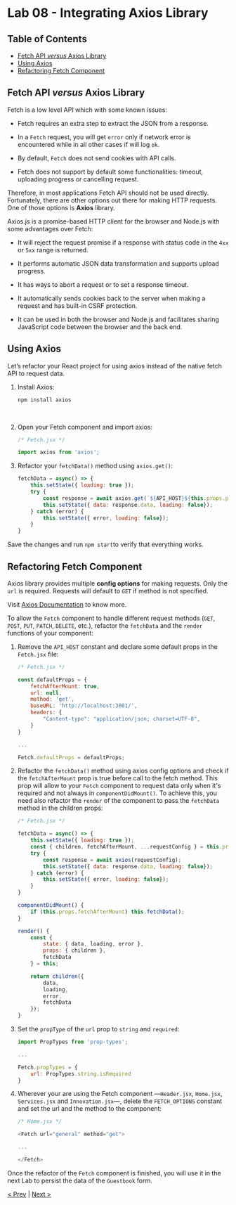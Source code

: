 # Lab 08 - Integrating Axios Library

## Table of Contents

- [Fetch API _versus_ Axios Library](#fetch-api-versus-axios-library)
- [Using Axios](#using-axios)
- [Refactoring Fetch Component](#refactoring-fetch-component)

## Fetch API _versus_ Axios Library

Fetch is a low level API which with some known issues:

* Fetch requires an extra step to extract the JSON from a response.

* In a `Fetch` request, you will get `error` only if network error is
  encountered while in all other cases if will log `ok`.

* By default, `Fetch` does not send cookies with API calls.

* Fetch does not support by default some functionalities: timeout,
  uploading progress or cancelling request.

Therefore, in most applications Fetch API should not be used
directly.  Fortunately, there are other options out there for making
HTTP requests.  One of those options is **Axios** library.

Axios.js is a promise-based HTTP client for the browser and Node.js
with some advantages over Fetch:

* It will reject the request promise if a response with status code in
  the `4xx` or `5xx` range is returned.

* It performs automatic JSON data transformation and supports upload
  progress.

* It has ways to abort a request or to set a response timeout.

* It automatically sends cookies back to the server when making a
  request and has built-in CSRF protection.

* It can be used in both the browser and Node.js and facilitates
  sharing JavaScript code between the browser and the back end.

## Using Axios

Let’s refactor your React project for using axios instead of the
native fetch API to request data.

1. Install Axios:

    ```sh
    npm install axios
    ```

    <br/> 
2. Open your Fetch component and import axios:

    ```javascript
    /* Fetch.jsx */

    import axios from 'axios';
    ```

3. Refactor your `fetchData()` method using `axios.get()`:

    ```javascript
    fetchData = async() => {
        this.setState({ loading: true });
        try {
            const response = await axios.get(`${API_HOST}${this.props.path}`, this.props.options);
            this.setState({ data: response.data, loading: false});
        } catch (error) {
            this.setState({ error, loading: false});
        }
    }
    ```

Save the changes and run `npm start`to verify that everything works.

## Refactoring Fetch Component

Axios library provides multiple **config options** for making
requests.  Only the `url` is required. Requests will default to `GET`
if method is not specified.

Visit [Axios Documentation][axios] to know more.

[axios]: https://github.com/axios/axios#request-config

To allow the `Fetch` component to handle different request methods
(`GET`, `POST`, `PUT`, `PATCH`, `DELETE`, etc.), refactor the
`fetchData` and the `render` functions of your component:

1. Remove the `API_HOST` constant and declare some default props in
the `Fetch.jsx` file:

    ```javascript
    /* Fetch.jsx */

    const defaultProps = {
        fetchAfterMount: true,
        url: null,
        method: 'get',
        baseURL: 'http://localhost:3001/',
        headers: {
            "Content-type": "application/json; charset=UTF-8",
        }
    }

    ...

    Fetch.defaultProps = defaultProps;
    ```
    
2. Refactor the `fetchData()` method using axios config options and
check if the `fetchAfterMount` prop is true before call to the fetch
method.  This prop will allow to your `Fetch` component to request
data only when it's required and not always in `componentDidMount()`.
To achieve this, you need also refactor the `render` of the component
to pass the `fetchData` method in the children props:

    ```javascript
    /* Fetch.jsx */

    fetchData = async() => {
        this.setState({ loading: true });
        const { children, fetchAfterMount, ...requestConfig } = this.props;
        try {
            const response = await axios(requestConfig);
            this.setState({ data: response.data, loading: false});
        } catch (error) {
            this.setState({ error, loading: false});
        }
    }

    componentDidMount() {
        if (this.props.fetchAfterMount) this.fetchData();
    }

    render() {
        const {
            state: { data, loading, error },
            props: { children },
            fetchData
        } = this;

        return children({
            data,
            loading,
            error,
            fetchData
        });
    }
    ```
    
3. Set the `propType` of the `url` prop to `string` and `required`:

    ```javascript
    import PropTypes from 'prop-types';

    ...
    
    Fetch.propTypes = {
        url: PropTypes.string.isRequired
    }
    ```
    
4. Wherever your are using the Fetch component —`Header.jsx`,
`Home.jsx`, `Services.jsx` and `Innovation.jsx`—, delete the
`FETCH_OPTIONS` constant and set the url and the method to the
component:

    ```javascript
    /* Home.jsx */

    <Fetch url="general" method="get">

    ...

    </Fetch>
    ```

Once the refactor of the `Fetch` component is finished, you will use
it in the next Lab to persist the data of the `Guestbook` form.

[< Prev](../lab-07) | [Next >](../lab-09)
